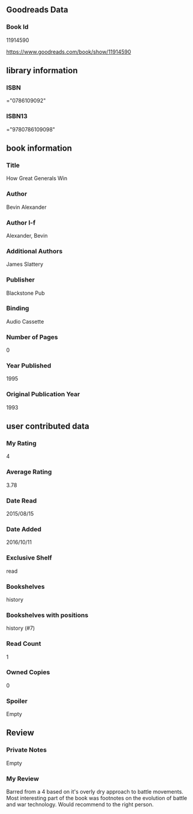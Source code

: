 <!-- This template shows how to bulk convert all columns of data into one markdown file -->
<!-- caveat: substitution key matches column headers from default export. You will get a KeyError if there's a mismatch -->

## Goodreads Data

### Book Id 

11914590

https://www.goodreads.com/book/show/11914590

## library information

### ISBN 
="0786109092"

### ISBN13 
="9780786109098"

## book information

### Title
How Great Generals Win

### Author 
Bevin Alexander

### Author l-f 
Alexander, Bevin

### Additional Authors
James Slattery

### Publisher 
Blackstone Pub

### Binding
Audio Cassette

### Number of Pages
0

### Year Published
1995

### Original Publication Year 
1993

## user contributed data

### My Rating
4

### Average Rating
3.78

### Date Read
2015/08/15

### Date Added
2016/10/11

### Exclusive Shelf
read

### Bookshelves
history

### Bookshelves with positions
history (#7)

### Read Count
1

### Owned Copies
0

### Spoiler 
Empty

## Review

### Private Notes
Empty

### My Review
Barred from a 4 based on it's overly dry approach to battle movements. Most interesting part of the book was footnotes on the evolution of battle and war technology. Would recommend to the right person.